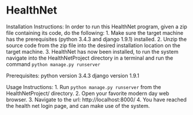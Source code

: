 # HealthNet
Installation Instructions:
	In order to run this HealthNet program, given a zip file containing its code, do the following:
		1. Make sure the target machine has the prerequisites (python 3.4.3 and django 1.9.1) installed.
		2. Unzip the source code from the zip file into the desired installation location on the target machine.
		3. HealthNet has now been installed, to run the system navigate into the HealthNetProject directory
			in a terminal and run the command `python manage.py runserver`


Prerequisites:
	python version 3.4.3
	django version 1.9.1


Usage Instructions:
	1. Run `python manage.py runserver` from the HealthNetProject/ directory.
	2. Open your favorite modern day web browser.
	3. Navigate to the url: http://localhost:8000/
	4. You have reached the health net login page, and can make use of the system.

	